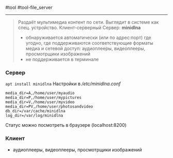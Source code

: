 #tool #tool-file_server

---
> Раздаёт мультимедиа контент по сети. Выглядит в системе как спец. устройство. Клиент-серверный
> Сервер: **minidlna**
> - обнаруживается автоматически (или по адрес:порт) где угодно, где поддерживаются соответствующие форматы медиа и сетевой доступ: аудиоплееры, видеоплееры, просмотрщики изображений
> - не поддерживается в терминале

### Сервер
`apt install minidlna`
Настройки в */etc/minidlna.conf*
```
media_dir=A,/home/user/myaudio
media_dir=P,/home/user/mypictures
media_dir=V,/home/user/myvideo
media_dir=PV,/home/user/photosandvideo
db_dir=/var/cache/minidlna
log_dir=/var/log/minidlna
```
Статус можно посмотреть в браузере (localhost:8200)

### Клиент
- аудиоплееры, видеоплееры, просмотрщики изображений
